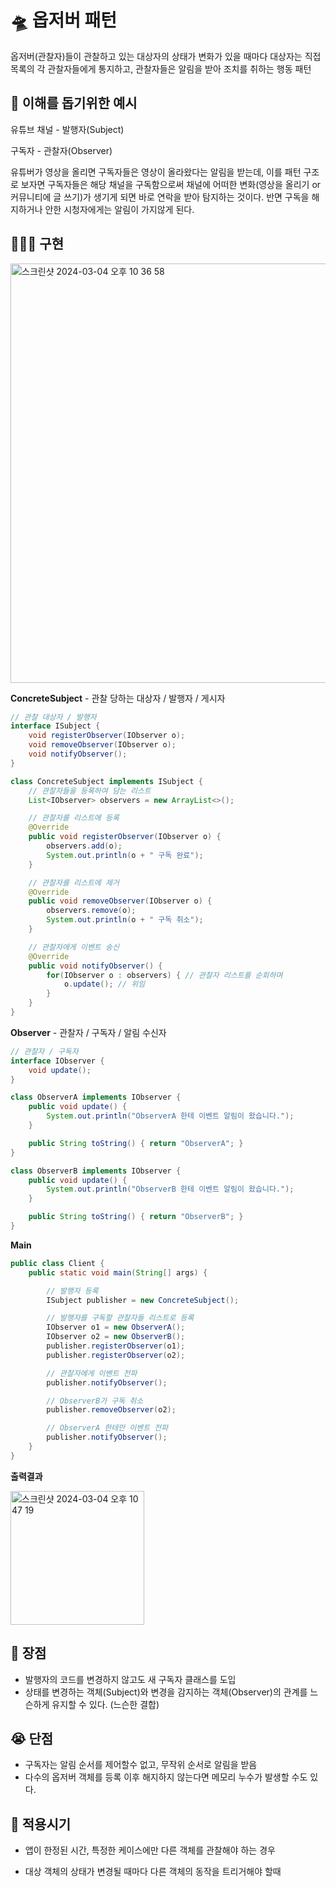 # 🛸 옵저버 패턴

옵저버(관찰자)들이 관찰하고 있는 대상자의 상태가 변화가 있을 때마다 대상자는 직접 목록의 각 관찰자들에게 통지하고, 관찰자들은 알림을 받아 조치를 취하는 행동 패턴

## 🧐 이해를 돕기위한 예시

유튜브 채널 - 발행자(Subject)

구독자 - 관찰자(Observer)

유튜버가 영상을 올리면 구독자들은 영상이 올라왔다는 알림을 받는데, 이를 패턴 구조로 보자면 구독자들은 해당 채널을 구독함으로써 채널에 어떠한 변화(영상을 올리기 or 커뮤니티에 글 쓰기)가 생기게 되면 바로 연락을 받아 탐지하는 것이다. 반면 구독을 해지하거나 안한 시청자에게는 알림이 가지않게 된다.

## 🧑🏻‍💻 구현

<img width="671" alt="스크린샷 2024-03-04 오후 10 36 58" src="https://github.com/tangerithm/tangerithm/assets/67616146/5f802901-1767-4b03-b330-eaf1158e953e">

**ConcreteSubject** - 관찰 당하는 대상자 / 발행자 / 게시자

```java
// 관찰 대상자 / 발행자
interface ISubject {
    void registerObserver(IObserver o);
    void removeObserver(IObserver o);
    void notifyObserver();
}

class ConcreteSubject implements ISubject {
    // 관찰자들을 등록하여 담는 리스트
    List<IObserver> observers = new ArrayList<>();

    // 관찰자를 리스트에 등록
    @Override
    public void registerObserver(IObserver o) {
        observers.add(o);
        System.out.println(o + " 구독 완료");
    }

    // 관찰자를 리스트에 제거
    @Override
    public void removeObserver(IObserver o) {
        observers.remove(o);
        System.out.println(o + " 구독 취소");
    }

    // 관찰자에게 이벤트 송신
    @Override
    public void notifyObserver() {
        for(IObserver o : observers) { // 관찰자 리스트를 순회하며
            o.update(); // 위임
        }
    }
}
```

**Observer** - 관찰자 / 구독자 / 알림 수신자

```java
// 관찰자 / 구독자
interface IObserver {
    void update();
}

class ObserverA implements IObserver {
    public void update() {
        System.out.println("ObserverA 한테 이벤트 알림이 왔습니다.");
    }

    public String toString() { return "ObserverA"; }
}

class ObserverB implements IObserver {
    public void update() {
        System.out.println("ObserverB 한테 이벤트 알림이 왔습니다.");
    }

    public String toString() { return "ObserverB"; }
}
```

**Main**

```java
public class Client {
    public static void main(String[] args) {

        // 발행자 등록
        ISubject publisher = new ConcreteSubject();

        // 발행자를 구독할 관찰자들 리스트로 등록
        IObserver o1 = new ObserverA();
        IObserver o2 = new ObserverB();
        publisher.registerObserver(o1);
        publisher.registerObserver(o2);

        // 관찰자에게 이벤트 전파
        publisher.notifyObserver();

        // ObserverB가 구독 취소
        publisher.removeObserver(o2);

        // ObserverA 한테만 이벤트 전파
        publisher.notifyObserver();
    }
}
```

**출력결과**

<img width="214" alt="스크린샷 2024-03-04 오후 10 47 19" src="https://github.com/tangerithm/tangerithm/assets/67616146/27c47a19-01a6-406b-932b-4693a6f9a4cd">

## 🤗 장점

- 발행자의 코드를 변경하지 않고도 새 구독자 클래스를 도입
- 상태를 변경하는 객체(Subject)와 변경을 감지하는 객체(Observer)의 관계를 느슨하게 유지할 수 있다. (느슨한 결합)

## 😭 단점

- 구독자는 알림 순서를 제어할수 없고, 무작위 순서로 알림을 받음
- 다수의 옵저버 객체를 등록 이후 해지하지 않는다면 메모리 누수가 발생할 수도 있다.

## 🤖 적용시기

- 앱이 한정된 시간, 특정한 케이스에만 다른 객체를 관찰해야 하는 경우
  
- 대상 객체의 상태가 변경될 때마다 다른 객체의 동작을 트리거해야 할때
  

#
